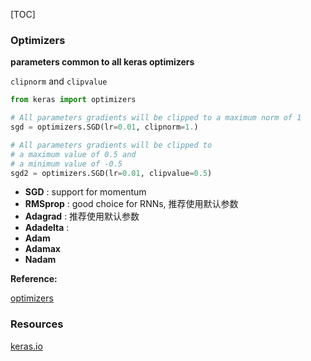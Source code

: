 [TOC]

### Optimizers



**parameters common to all keras optimizers**

`clipnorm` and `clipvalue`

```python
from keras import optimizers

# All parameters gradients will be clipped to a maximum norm of 1
sgd = optimizers.SGD(lr=0.01, clipnorm=1.)

# All parameters gradients will be clipped to 
# a maximum value of 0.5 and
# a minimum value of -0.5
sgd2 = optimizers.SGD(lr=0.01, clipvalue=0.5)
```



- **SGD** : support for momentum
- **RMSprop** : good choice for RNNs, 推荐使用默认参数
- **Adagrad** : 推荐使用默认参数
- **Adadelta** :
- **Adam**
- **Adamax**
- **Nadam**

**Reference:**

[optimizers](https://keras.io/optimizers/)

### Resources

[keras.io](https://keras.io/)



### 

